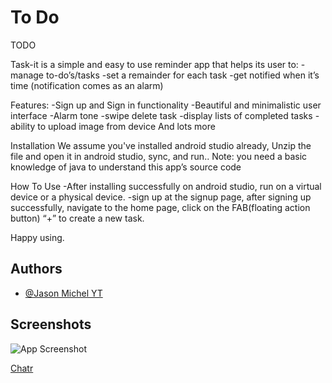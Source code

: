 
# To Do

TODO

Task-it is a simple and easy to use reminder app that helps its user to:
-manage to-do’s/tasks
-set a remainder for each task
-get notified when it’s time (notification comes as an alarm)

Features:
-Sign up and Sign in functionality
-Beautiful and minimalistic user interface
-Alarm tone
-swipe delete task
-display lists of completed tasks
-ability to upload image from device
And lots more

Installation
We assume you've installed android studio already, Unzip the file and open it in android studio, sync, and run..
Note: you need a basic knowledge of java to understand this app’s source code

How To Use
-After installing successfully on android studio, run on a virtual device or a physical device.
-sign up at the signup page, after signing up successfully, navigate to the home page, click on the FAB(floating action button) “+” to create a new task.

Happy using.

## Authors

- [@Jason Michel YT](https://www.github.com/jasonviipers)

## Screenshots

![App Screenshot](https://user-images.githubusercontent.com/67412667/180463041-3a0eb043-f4a6-4105-839a-ef0e84a03f0d.png)


[Chatr](https://chatr.fr/)
